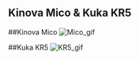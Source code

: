 ## Kinova Mico & Kuka KR5


##Kinova Mico
![Mico_gif](https://user-images.githubusercontent.com/56878231/123630531-8c99db80-d80d-11eb-8e38-058d8f594390.gif)

##Kuka KR5
![KR5_gif](https://user-images.githubusercontent.com/56878231/123630579-9c192480-d80d-11eb-85da-e761f2adbde5.gif)
